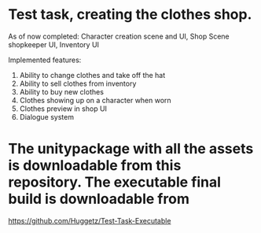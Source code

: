 # Test task, creating the clothes shop.

As of now completed:
Character creation scene and UI,
Shop Scene shopkeeper UI, 
Inventory UI

Implemented features:
1. Ability to change clothes and take off the hat
2. Ability to sell clothes from inventory
3. Ability to buy new clothes
4. Clothes showing up on a character when worn
5. Clothes preview in shop UI
6. Dialogue system

# The unitypackage with all the assets is downloadable from this repository. The executable final build is downloadable from 
https://github.com/Huggetz/Test-Task-Executable
